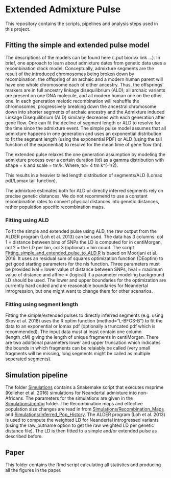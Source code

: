 # Extended Admixture Pulse

This repository contains the scripts, pipelines and analysis steps used in this project. 

## Fitting the simple and extended pulse model
The descriptions of the models can be found here (..put biorivx link ...). In brief, one approach to learn about admixture dates from genetic data uses a recombination clock model: Conceptually, admixture segments are the result of the introduced chromosomes being broken down by recombination; the offspring of an archaic and a modern human parent will have one whole chromosome each of either ancestry. Thus, the offsprings' markers are in full ancestry linkage disequilibrium (ALD); all archaic variants are present on one DNA molecule, and all modern human one on the other one. In each generation meiotic recombination will reshuffle the chromosomes, progressively breaking down the ancestral chromosome down into shorter segments of archaic ancestry and the Admixture induced Linkage Disequilibrium (ALD) similarly decreases with each generation after gene flow. One can fit the decline of segment length or ALD to resolve for the time since the admixture event. The simple pulse model assumes that all admixture happens in one generation and uses an exponential distribution to fit the segment length (using the exponential PDF) or ALD (using the tail function of the exponential) to resolve for the mean time of gene flow (tm). 

The extended pulse relaxes the one generation assumption by modeling the admixture process over a certain duration (td) as a gamma distribution with shape = k and scale = tm/k.
Where, td= 4 tm k^(-1/2). 

This results in a heavier tailed length distribution of segments/ALD (Lomax pdf/Lomax tail function). 

The admixture estimates both for ALD or directly inferred segments rely on precise genetic distances. We do not recommend to use a constant recombination rates to convert physical distances into genetic distances, rather population specific recombination maps.

### Fitting using ALD

To fit the simple and extended pulse using ALD, the raw output from the ALDER program (Loh et al. 2013) can be used. The data has 3 columns: col 1 = distance between bins of SNPs the LD is computed for in centiMorgan, col 2 = the LD per bin, col 3 (optional) = bin count.
The script [Fitting_simple_and_extended_pulse_to_ALD.R](Extended_Admixture_Pulse_inferrence/Fitting_simple_and_extended_pulse_to_ALD.R) is based on Moorjani et al. 2016. It uses an residual sum of squares optimization function (DEoptim) to get good starting parameters for the nls function. Three parameters must be provided lval = lower value of distance between SNPs, hval = maximum value of distance and 
affine = (logical) if a parameter modeling background LD should be used. The lower and upper boundaries for the optimization are currently hard coded and are reasonable boundaries for Neandertal introgression, but one might want to change them for other scenarios.

### Fitting using segment length

Fitting the simple/extended pulses to directly inferred segments (e.g. using Skov et al. 2018) uses the R optim function (method="L-BFGS-B") to fit the data to an exponential or lomax pdf (optionally a truncated pdf which is recommended). The input data must at least contain one column (length_cM) giving the length of unique fragments in centiMorgan. There are two additional parameters lower and upper truncation which indicates the bounds in which fragments can be relaiably be called (very small fragments will be missing, long segments might be called as multiple seperated segments).

## Simulation pipeline
The folder [Simulations](Simulations) contains 
a Snakemake script that executes msprime (Kelleher et al. 2016) simulations for Neandertal admixture into non-Africans. The parameters for the simulations are given
in the [Simulations/config](Simulations/config) folder. The Recombination maps and effective population size changes are read in from [Simulations/Recombination_Maps](Simulations/Recombination_Maps) and 
[Simulations/Inferred_Pop_History](Simulations/Inferred_Pop_History). The ALDER program (Loh et al. 2013) is used to compute the weighted LD for Neandertal introgressed variants (using the raw_outname option to get the raw weighted LD per genetic distance file). The LD is then
fitted to a simple and/or extended pulse as described before.

## Paper

This folder contains the Rmd script calculating all statistics and producing all the figures in the paper.
